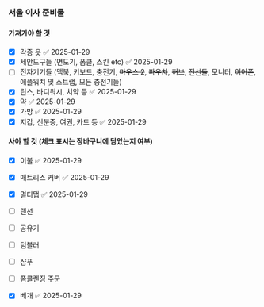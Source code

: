 ### 서울 이사 준비물
#### 가져가야 할 것
- [x] 각종 옷 ✅ 2025-01-29
- [x] 세안도구들 (면도기, 폼클, 스킨 etc) ✅ 2025-01-29
- [ ] 전자기기들 (맥북, 키보드, 충전기, ~~마우스 2~~, ~~파우치~~, ~~허브~~, ~~전선들~~, 모니터, ~~이어폰~~, 애플워치 및 스트랩, 모든 충전기들)
- [x] 린스, 바디워시, 치약 등 ✅ 2025-01-29
- [x] 약 ✅ 2025-01-29
- [x] 가방 ✅ 2025-01-29
- [x] 지갑, 신분증, 여권, 카드 등 ✅ 2025-01-29

#### 사야 할 것 (체크 표시는 장바구니에 담았는지 여부)
- [x] 이불 ✅ 2025-01-29
- [x] 매트리스 커버 ✅ 2025-01-29
- [x] 멀티탭 ✅ 2025-01-29
- [ ] 랜선
- [ ] 공유기
- [ ] 텀블러
- [ ] 샴푸
- [ ] 폼클렌징 주문
- [x] 베개 ✅ 2025-01-29

